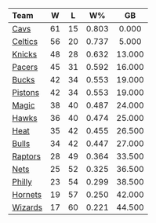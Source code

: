 | Team                            |  W  |  L  |  W%   |   GB   |
|:--------------------------------|:---:|:---:|:-----:|:------:|
| [Cavs](/r/clevelandcavs)        | 61  | 15  | 0.803 | 0.000  |
| [Celtics](/r/bostonceltics)     | 56  | 20  | 0.737 | 5.000  |
| [Knicks](/r/NYKnicks)           | 48  | 28  | 0.632 | 13.000 |
| [Pacers](/r/pacers)             | 45  | 31  | 0.592 | 16.000 |
| [Bucks](/r/MkeBucks)            | 42  | 34  | 0.553 | 19.000 |
| [Pistons](/r/DetroitPistons)    | 42  | 34  | 0.553 | 19.000 |
| [Magic](/r/OrlandoMagic)        | 38  | 40  | 0.487 | 24.000 |
| [Hawks](/r/AtlantaHawks)        | 36  | 40  | 0.474 | 25.000 |
| [Heat](/r/heat)                 | 35  | 42  | 0.455 | 26.500 |
| [Bulls](/r/chicagobulls)        | 34  | 42  | 0.447 | 27.000 |
| [Raptors](/r/torontoraptors)    | 28  | 49  | 0.364 | 33.500 |
| [Nets](/r/GoNets)               | 25  | 52  | 0.325 | 36.500 |
| [Philly](/r/sixers)             | 23  | 54  | 0.299 | 38.500 |
| [Hornets](/r/CharlotteHornets)  | 19  | 57  | 0.250 | 42.000 |
| [Wizards](/r/washingtonwizards) | 17  | 60  | 0.221 | 44.500 |